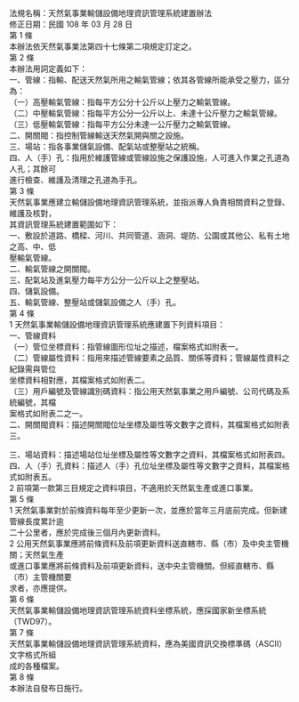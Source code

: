 法規名稱：天然氣事業輸儲設備地理資訊管理系統建置辦法  
修正日期：民國 108 年 03 月 28 日  
第 1 條  
本辦法依天然氣事業法第四十七條第二項規定訂定之。  
第 2 條  
本辦法用詞定義如下：  
一、管線：指輸、配送天然氣所用之輸氣管線；依其各管線所能承受之壓力，區分為：  
（一）高壓輸氣管線：指每平方公分十公斤以上壓力之輸氣管線。  
（二）中壓輸氣管線：指每平方公分一公斤以上、未達十公斤壓力之輸氣管線。  
（三）低壓輸氣管線：指每平方公分未達一公斤壓力之輸氣管線。  
二、開關閥：指控制管線輸送天然氣開與關之設施。  
三、場站：指各事業儲氣設備、配氣站或整壓站之統稱。  
四、人（手）孔：指用於維護管線或管線設施之保護設施，人可進入作業之孔道為人孔；其餘可  
進行檢查、維護及清理之孔道為手孔。  
第 3 條  
天然氣事業應建立輸儲設備地理資訊管理系統，並指派專人負責相關資料之登錄、維護及核對，  
其資訊管理系統建置範圍如下：  
一、敷設於道路、橋樑、河川、共同管道、涵洞、堤防、公園或其他公、私有土地之高、中、低  
壓輸氣管線。  
二、輸氣管線之開關閥。  
三、配氣站及進氣壓力每平方公分一公斤以上之整壓站。  
四、儲氣設備。  
五、輸氣管線、整壓站或儲氣設備之人（手）孔。  
第 4 條  
1 天然氣事業輸儲設備地理資訊管理系統應建置下列資料項目：  
一、管線資料  
（一）管位坐標資料：指管線圖形位址之描述，檔案格式如附表一。  
（二）管線屬性資料：指用來描述管線要素之品質、關係等資料；管線屬性資料之紀錄需與管位  
坐標資料相對應，其檔案格式如附表二。  
（三）用戶編號及管線識別碼資料：指公用天然氣事業之用戶編號、公司代碼及系統編號，其檔  
案格式如附表二之一。  
二、開關閥資料：描述開關閥位址坐標及屬性等文數字之資料，其檔案格式如附表三。  


三、場站資料：描述場站位址坐標及屬性等文數字之資料，其檔案格式如附表四。  
四、人（手）孔資料：描述人（手）孔位址坐標及屬性等文數字之資料，其檔案格式如附表五。  
2 前項第一款第三目規定之資料項目，不適用於天然氣生產或進口事業。  
第 5 條  
1 天然氣事業對於前條資料每年至少更新一次，並應於當年三月底前完成。但新建管線長度累計逾  
二十公里者，應於完成後三個月內更新資料。  
2 公用天然氣事業應將前條資料及前項更新資料送直轄市、縣（市）及中央主管機關；天然氣生產  
或進口事業應將前條資料及前項更新資料，送中央主管機關。但經直轄市、縣（市）主管機關要  
求者，亦應提供。  
第 6 條  
天然氣事業輸儲設備地理資訊管理系統資料坐標系統，應採國家新坐標系統（TWD97）。  
第 7 條  
天然氣事業輸儲設備地理資訊管理系統資料，應為美國資訊交換標準碼（ASCII）文字格式所組  
成的各種檔案。  
第 8 條  
本辦法自發布日施行。  


